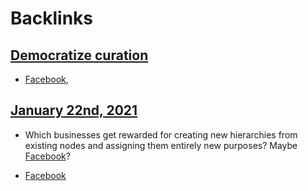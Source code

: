 
# Backlinks
## [Democratize curation](<Democratize curation.md>)
- [Facebook](<Facebook.md>),

## [January 22nd, 2021](<January 22nd, 2021.md>)
- Which businesses get rewarded for creating new hierarchies from existing nodes and assigning them entirely new purposes? Maybe [Facebook](<Facebook.md>)?

- [Facebook](<Facebook.md>)

